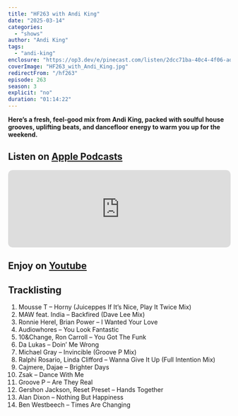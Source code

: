 ```yaml
---
title: "HF263 with Andi King"
date: "2025-03-14"
categories:
  - "shows"
author: "Andi King"
tags:
  - "andi-king"
enclosure: "https://op3.dev/e/pinecast.com/listen/2dcc71ba-40c4-4f06-ad9b-57ce0302ee7d.mp3?source=rss&ext=asset.mp3 142845923 audio/mpeg"
coverImage: "HF263_with_Andi_King.jpg"
redirectFrom: "/hf263"
episode: 263
season: 3
explicit: "no"
duration: "01:14:22"
---
```

**Here’s a fresh, feel-good mix from Andi King, packed with soulful house grooves, uplifting beats, and dancefloor energy to warm you up for the weekend.**

## Listen on [Apple Podcasts](https://podcasts.apple.com/gb/podcast/hf263-with-andi-king-14-mar-2025/id355833875?i=1000699129553)

<iframe allow="autoplay *; encrypted-media *; fullscreen *; clipboard-write" frameborder="0" height="175" style="width:100%;max-width:660px;overflow:hidden;border-radius:10px;" sandbox="allow-forms allow-popups allow-same-origin allow-scripts allow-storage-access-by-user-activation allow-top-navigation-by-user-activation" src="https://embed.podcasts.apple.com/gb/podcast/hf263-with-andi-king-14-mar-2025/id355833875?i=1000699129553"></iframe>

## Enjoy on [Youtube](https://youtu.be/TwIMOO6BXpU?si=WwkjTbD7k8Kq58dZ)

## Tracklisting

1. Mousse T – Horny (Juiceppes If It’s Nice, Play It Twice Mix)
2. MAW feat. India – Backfired (Dave Lee Mix)
3. Ronnie Herel, Brian Power – I Wanted Your Love
4. Audiowhores – You Look Fantastic
5. 10&Change, Ron Carroll – You Got The Funk
6. Da Lukas – Doin’ Me Wrong
7. Michael Gray – Invincible (Groove P Mix)
8. Ralphi Rosario, Linda Clifford – Wanna Give It Up (Full Intention Mix)
9. Cajmere, Dajae – Brighter Days
10. Zsak – Dance With Me
11. Groove P – Are They Real
12. Gershon Jackson, Reset Preset – Hands Together
13. Alan Dixon – Nothing But Happiness
14. Ben Westbeech – Times Are Changing

